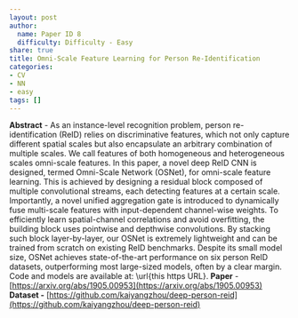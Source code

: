 ```yaml
---
layout: post
author:
  name: Paper ID 8
  difficulty: Difficulty - Easy
share: true
title: Omni-Scale Feature Learning for Person Re-Identification
categories:
- CV
- NN
- easy
tags: []
---
```

**Abstract** - As an instance-level recognition problem, person re-identification (ReID) relies on discriminative features, which not only capture different spatial scales but also encapsulate an arbitrary combination of multiple scales. We call features of both homogeneous and heterogeneous scales omni-scale features. In this paper, a novel deep ReID CNN is designed, termed Omni-Scale Network (OSNet), for omni-scale feature learning. This is achieved by designing a residual block composed of multiple convolutional streams, each detecting features at a certain scale. Importantly, a novel unified aggregation gate is introduced to dynamically fuse multi-scale features with input-dependent channel-wise weights. To efficiently learn spatial-channel correlations and avoid overfitting, the building block uses pointwise and depthwise convolutions. By stacking such block layer-by-layer, our OSNet is extremely lightweight and can be trained from scratch on existing ReID benchmarks. Despite its small model size, OSNet achieves state-of-the-art performance on six person ReID datasets, outperforming most large-sized models, often by a clear margin. Code and models are available at: \url{this https URL}.
**Paper** - [https://arxiv.org/abs/1905.00953](https://arxiv.org/abs/1905.00953)
**Dataset -** [https://github.com/kaiyangzhou/deep-person-reid](https://github.com/kaiyangzhou/deep-person-reid)
    